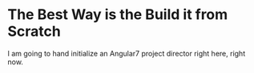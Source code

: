 # The Best Way is the Build it from Scratch

I am going to hand initialize an Angular7 project director right here, right now.
